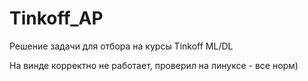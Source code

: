 # Tinkoff_AP
Решение задачи для отбора на курсы Tinkoff ML/DL

На винде корректно не работает, проверил на линуксе - все норм)
